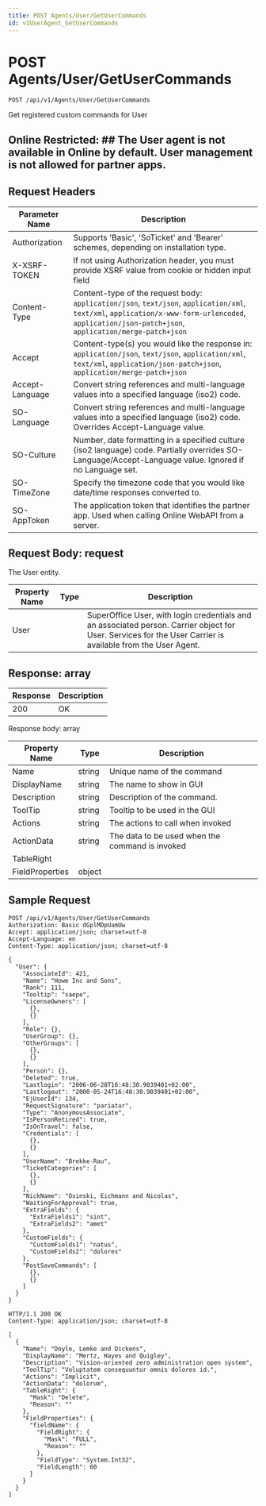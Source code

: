 ```yaml
---
title: POST Agents/User/GetUserCommands
id: v1UserAgent_GetUserCommands
---
```


# POST Agents/User/GetUserCommands

```http
POST /api/v1/Agents/User/GetUserCommands
```

Get registered custom commands for User



## Online Restricted: ## The User agent is not available in Online by default. User management is not allowed for partner apps.






## Request Headers

| Parameter Name | Description |
|----------------|-------------|
| Authorization  | Supports 'Basic', 'SoTicket' and 'Bearer' schemes, depending on installation type. |
| X-XSRF-TOKEN   | If not using Authorization header, you must provide XSRF value from cookie or hidden input field |
| Content-Type | Content-type of the request body: `application/json`, `text/json`, `application/xml`, `text/xml`, `application/x-www-form-urlencoded`, `application/json-patch+json`, `application/merge-patch+json` |
| Accept         | Content-type(s) you would like the response in: `application/json`, `text/json`, `application/xml`, `text/xml`, `application/json-patch+json`, `application/merge-patch+json` |
| Accept-Language | Convert string references and multi-language values into a specified language (iso2) code. |
| SO-Language | Convert string references and multi-language values into a specified language (iso2) code. Overrides Accept-Language value. |
| SO-Culture | Number, date formatting in a specified culture (iso2 language) code. Partially overrides SO-Language/Accept-Language value. Ignored if no Language set. |
| SO-TimeZone | Specify the timezone code that you would like date/time responses converted to. |
| SO-AppToken | The application token that identifies the partner app. Used when calling Online WebAPI from a server. |

## Request Body: request  

The User entity. 

| Property Name | Type |  Description |
|----------------|------|--------------|
| User |  | SuperOffice User, with login credentials and an associated person. <para /> Carrier object for User. Services for the User Carrier is available from the <see cref="T:SuperOffice.CRM.Services.IUserAgent">User Agent</see>. |


## Response: array



| Response | Description |
|----------------|-------------|
| 200 | OK |

Response body: array

| Property Name | Type |  Description |
|----------------|------|--------------|
| Name | string | Unique name of the command |
| DisplayName | string | The name to show in GUI |
| Description | string | Description of the command. |
| ToolTip | string | Tooltip to be used in the GUI |
| Actions | string | The actions to call when invoked |
| ActionData | string | The data to be used when the command is invoked |
| TableRight |  |  |
| FieldProperties | object |  |

## Sample Request

```http!
POST /api/v1/Agents/User/GetUserCommands
Authorization: Basic dGplMDpUamUw
Accept: application/json; charset=utf-8
Accept-Language: en
Content-Type: application/json; charset=utf-8

{
  "User": {
    "AssociateId": 421,
    "Name": "Howe Inc and Sons",
    "Rank": 111,
    "Tooltip": "saepe",
    "LicenseOwners": [
      {},
      {}
    ],
    "Role": {},
    "UserGroup": {},
    "OtherGroups": [
      {},
      {}
    ],
    "Person": {},
    "Deleted": true,
    "Lastlogin": "2006-06-28T16:48:30.9039401+02:00",
    "Lastlogout": "2000-05-24T16:48:30.9039401+02:00",
    "EjUserId": 134,
    "RequestSignature": "pariatur",
    "Type": "AnonymousAssociate",
    "IsPersonRetired": true,
    "IsOnTravel": false,
    "Credentials": [
      {},
      {}
    ],
    "UserName": "Brekke-Rau",
    "TicketCategories": [
      {},
      {}
    ],
    "NickName": "Osinski, Eichmann and Nicolas",
    "WaitingForApproval": true,
    "ExtraFields": {
      "ExtraFields1": "sint",
      "ExtraFields2": "amet"
    },
    "CustomFields": {
      "CustomFields1": "natus",
      "CustomFields2": "dolores"
    },
    "PostSaveCommands": [
      {},
      {}
    ]
  }
}
```

```http_
HTTP/1.1 200 OK
Content-Type: application/json; charset=utf-8

[
  {
    "Name": "Doyle, Lemke and Dickens",
    "DisplayName": "Mertz, Hayes and Quigley",
    "Description": "Vision-oriented zero administration open system",
    "ToolTip": "Voluptatem consequuntur omnis dolores id.",
    "Actions": "Implicit",
    "ActionData": "dolorum",
    "TableRight": {
      "Mask": "Delete",
      "Reason": ""
    },
    "FieldProperties": {
      "fieldName": {
        "FieldRight": {
          "Mask": "FULL",
          "Reason": ""
        },
        "FieldType": "System.Int32",
        "FieldLength": 60
      }
    }
  }
]
```
